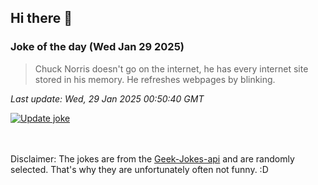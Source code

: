## Hi there 👋

### Joke of the day (Wed Jan 29 2025)
<!-- joke -->
>Chuck Norris doesn't go on the internet, he has every internet site stored in his memory. He refreshes webpages by blinking.
<!-- /joke -->

*Last update: Wed, 29 Jan 2025 00:50:40 GMT*

[![Update joke](https://github.com/nclskfm/nclskfm/actions/workflows/joke.yml/badge.svg)](https://github.com/nclskfm/nclskfm/actions/workflows/joke.yml)

<br><br>
Disclaimer: The jokes are from the [Geek-Jokes-api](https://github.com/sameerkumar18/geek-joke-api) and are randomly selected. That's why they are unfortunately often not funny. :D
